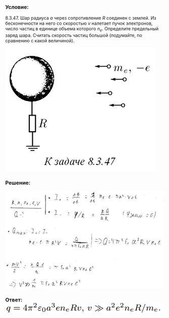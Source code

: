 ###  Условие: 

$8.3.47.$ Шар радиуса $a$ через сопротивление $R$ соединен с землей. Из бесконечности на него со скоростью $v$ налетает пучок электронов, число частиц в единице объема которого $n_e$. Определите предельный заряд шара. Считать скорость частиц большой (подумайте, по сравнению с какой величиной). 

![|478x392, 67%](../../img/8.3.47/statement.png) 

###  Решение: 

![|621x380, 67%](../../img/8.3.47/1.jpg) 

###  Ответ: ![|652x40, 67%](../../img/8.3.47/ans.png) 
